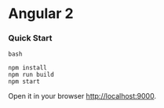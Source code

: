 # Angular 2 

### Quick Start

```
bash

npm install
npm run build
npm start

```

Open it in your browser [http://localhost:9000](http://localhost:9000).